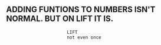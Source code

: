 ADDING FUNTIONS TO NUMBERS ISN'T NORMAL.
                      BUT ON LIFT IT IS.
----------------------------------------
                           LIFT
                           not even once
